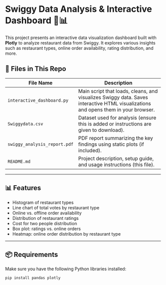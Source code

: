 # Swiggy Data Analysis & Interactive Dashboard 🥡📊

This project presents an interactive data visualization dashboard built with **Plotly** to analyze restaurant data from Swiggy. It explores various insights such as restaurant types, online order availability, rating distribution, and more.

## 📁 Files in This Repo

| File Name                 | Description |
|--------------------------|-------------|
| `interactive_dashboard.py` | Main script that loads, cleans, and visualizes Swiggy data. Saves interactive HTML visualizations and opens them in your browser. |
| `Swiggydata.csv`         | Dataset used for analysis (ensure this is added or instructions are given to download). |
| `swiggy_analysis_report.pdf` | PDF report summarizing the key findings using static plots (if included). |
| `README.md`              | Project description, setup guide, and usage instructions (this file). |

---

## 📊 Features

- Histogram of restaurant types
- Line chart of total votes by restaurant type
- Online vs. offline order availability
- Distribution of restaurant ratings
- Cost for two people distribution
- Box plot: ratings vs. online orders
- Heatmap: online order distribution by restaurant type

---

## 📦 Requirements

Make sure you have the following Python libraries installed:

```bash
pip install pandas plotly
